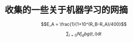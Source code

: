 
# 收集的一些关于机器学习的网摘

$$E_A = \frac{1}{1+10^(R_B-R_A)/400}$$

$$\sum_{i=0}N\int_{a}{b}g(t,i)\text{d}t$$
